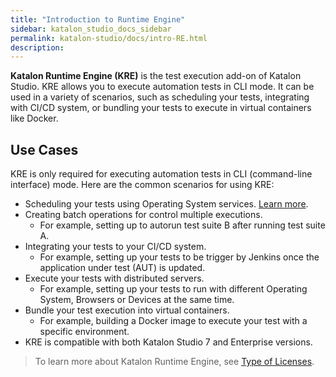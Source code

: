 ```yaml
---
title: "Introduction to Runtime Engine"
sidebar: katalon_studio_docs_sidebar
permalink: katalon-studio/docs/intro-RE.html
description:
---
```

**Katalon Runtime Engine (KRE)** is the test execution add-on of Katalon Studio. KRE allows you to execute automation tests in CLI mode. It can be used in a variety of scenarios, such as scheduling your tests, integrating with CI/CD system, or bundling your tests to execute in virtual containers like Docker.

## Use Cases

KRE is only required for executing automation tests in CLI (command-line interface) mode. Here are the common scenarios for using KRE:

* Scheduling your tests using Operating System services. [Learn more](https://docs.katalon.com/katalon-studio/docs/schedule-tests-to-execute.html).
* Creating batch operations for control multiple executions.
  * For example, setting up to autorun test suite B after running test suite A.
* Integrating your tests to your CI/CD system.
  * For example, setting up your tests to be trigger by Jenkins once the application under test (AUT) is updated.
* Execute your tests with distributed servers.
  * For example, setting up your tests to run with different Operating System, Browsers or Devices at the same time.
* Bundle your test execution into virtual containers.
  * For example, building a Docker image to execute your test with a specific environment.
* KRE is compatible with both Katalon Studio 7 and Enterprise versions.

> To learn more about Katalon Runtime Engine, see [Type of Licenses](https://docs.katalon.com/katalon-studio/docs/katalon-studio/docs/license.html).